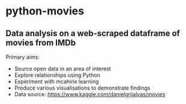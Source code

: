 # python-movies
## Data analysis on a web-scraped dataframe of movies from IMDb
Primary aims:
- Source open data in an area of interest
- Explore relationships using Python
- Experiment with mcahine learning
- Produce various visualisations to demonstrate findings 
- Data source: https://www.kaggle.com/danielgrijalvas/movies
